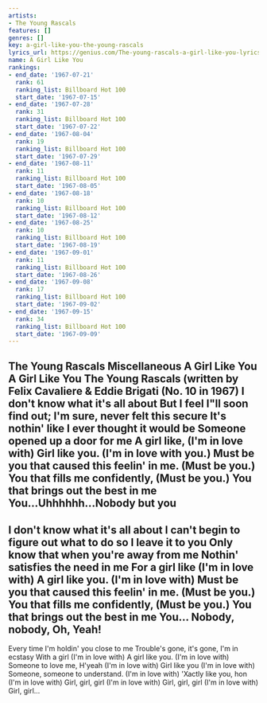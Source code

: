 ```yaml
---
artists:
- The Young Rascals
features: []
genres: []
key: a-girl-like-you-the-young-rascals
lyrics_url: https://genius.com/The-young-rascals-a-girl-like-you-lyrics
name: A Girl Like You
rankings:
- end_date: '1967-07-21'
  rank: 61
  ranking_list: Billboard Hot 100
  start_date: '1967-07-15'
- end_date: '1967-07-28'
  rank: 31
  ranking_list: Billboard Hot 100
  start_date: '1967-07-22'
- end_date: '1967-08-04'
  rank: 19
  ranking_list: Billboard Hot 100
  start_date: '1967-07-29'
- end_date: '1967-08-11'
  rank: 11
  ranking_list: Billboard Hot 100
  start_date: '1967-08-05'
- end_date: '1967-08-18'
  rank: 10
  ranking_list: Billboard Hot 100
  start_date: '1967-08-12'
- end_date: '1967-08-25'
  rank: 10
  ranking_list: Billboard Hot 100
  start_date: '1967-08-19'
- end_date: '1967-09-01'
  rank: 11
  ranking_list: Billboard Hot 100
  start_date: '1967-08-26'
- end_date: '1967-09-08'
  rank: 17
  ranking_list: Billboard Hot 100
  start_date: '1967-09-02'
- end_date: '1967-09-15'
  rank: 34
  ranking_list: Billboard Hot 100
  start_date: '1967-09-09'
---
```

The Young Rascals
Miscellaneous
A Girl Like You
A Girl Like You
The Young Rascals
(written by Felix Cavaliere & Eddie Brigati
(No. 10 in 1967)
I don't know what it's all about
But I feel I"ll soon find out; I'm sure, never felt this secure
It's nothin' like I ever thought it would be
Someone opened up a door for me
A girl like, (I'm in love with)
Girl like you. (I'm in love with you.)
Must be you that caused this feelin' in me. (Must be you.)
You that fills me confidently, (Must be you.)
You that brings out the best in me
You...Uhhhhhh...Nobody but you
-----------
I don't know what it's all about
I can't begin to figure out what to do so I leave it to you
Only know that when you're away from me
Nothin' satisfies the need in me
For a girl like (I'm in love with)
A girl like you. (I'm in love with)
Must be you that caused this feelin' in me. (Must be you.)
You that fills me confidently, (Must be you.)
You that brings out the best in me
You... Nobody, nobody, Oh, Yeah!
------------
Every time I'm holdin' you close to me
Trouble's gone, it's gone, I'm in ecstasy
With a girl (I'm in love with)
A girl like you. (I'm in love with)
Someone to love me, H'yeah (I'm in love with)
Girl like you (I'm in love with)
Someone, someone to understand. (I'm in love with)
'Xactly like you, hon (I'm in love with)
Girl, girl, girl (I'm in love with)
Girl, girl, girl (I'm in love with)
Girl, girl...
